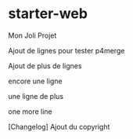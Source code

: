 # starter-web
Mon Joli Projet

Ajout de lignes pour tester p4merge

Ajout de plus de lignes

encore une ligne

une ligne de plus

one more line

[Changelog]
Ajout du copyright
